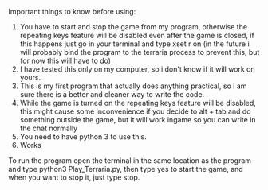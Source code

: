 Important things to know before using:
1) You have to start and stop the game from my program, otherwise the repeating keys feature will be disabled even after the game is closed, if this happens just go in your terminal and type xset r on (in the future i will probably bind the program
to the terraria process to prevent this, but for now this will have to do)
2) I have tested this only on my computer, so i don't know if it will work on yours.
3) This is my first program that actually does anything practical, so i am sure there is a better and cleaner way to write the code.
4) While the game is turned on the repeating keys feature will be disabled, this might cause some inconvenience if you decide to alt + tab and do something outside the game, but it will work ingame so you can write in the chat normally
5) You need to have python 3 to use this.
6) Works 

To run the program open the terminal in the same location as the program and type python3 Play_Terraria.py, then type yes to start the game, and when you want to stop it, just type stop.

